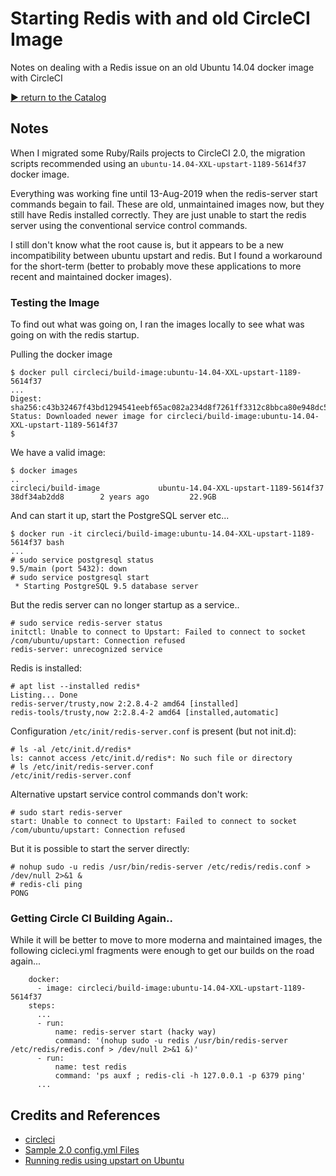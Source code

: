 # Starting Redis with and old CircleCI Image

Notes on dealing with a Redis issue on an old Ubuntu 14.04 docker image with CircleCI

[:arrow_forward: return to the Catalog](https://codingkata.tardate.com)

## Notes

When I migrated some Ruby/Rails projects to CircleCI 2.0, the migration scripts recommended
using an `ubuntu-14.04-XXL-upstart-1189-5614f37` docker image.

Everything was working fine until 13-Aug-2019 when the redis-server start commands begain to fail.
These are old, unmaintained images now, but they still have Redis installed correctly.
They are just unable to start the redis server using the conventional service control commands.

I still don't know what the root cause is, but it appears to be a new incompatibility between ubuntu upstart and redis.
But I found a workaround for the short-term (better to probably move these applications to more recent and maintained docker images).


### Testing the Image

To find out what was going on, I ran the images locally to see what was going on with the redis startup.

Pulling the docker image

```
$ docker pull circleci/build-image:ubuntu-14.04-XXL-upstart-1189-5614f37
...
Digest: sha256:c43b32467f43bd1294541eebf65ac082a234d8f7261ff3312c8bbca80e948dc5
Status: Downloaded newer image for circleci/build-image:ubuntu-14.04-XXL-upstart-1189-5614f37
$
```

We have a valid image:

```
$ docker images
..
circleci/build-image             ubuntu-14.04-XXL-upstart-1189-5614f37   38df34ab2dd8        2 years ago         22.9GB
```

And can start it up, start the PostgreSQL server etc...

```
$ docker run -it circleci/build-image:ubuntu-14.04-XXL-upstart-1189-5614f37 bash
...
# sudo service postgresql status
9.5/main (port 5432): down
# sudo service postgresql start
 * Starting PostgreSQL 9.5 database server
```

But the redis server can no longer startup as a service..

```
# sudo service redis-server status
initctl: Unable to connect to Upstart: Failed to connect to socket /com/ubuntu/upstart: Connection refused
redis-server: unrecognized service
```

Redis is installed:

```
# apt list --installed redis*
Listing... Done
redis-server/trusty,now 2:2.8.4-2 amd64 [installed]
redis-tools/trusty,now 2:2.8.4-2 amd64 [installed,automatic]
```

Configuration `/etc/init/redis-server.conf` is present (but not init.d):

```
# ls -al /etc/init.d/redis*
ls: cannot access /etc/init.d/redis*: No such file or directory
# ls /etc/init/redis-server.conf
/etc/init/redis-server.conf
```

Alternative upstart service control commands don't work:

```
# sudo start redis-server
start: Unable to connect to Upstart: Failed to connect to socket /com/ubuntu/upstart: Connection refused
```

But it is possible to start the server directly:

```
# nohup sudo -u redis /usr/bin/redis-server /etc/redis/redis.conf > /dev/null 2>&1 &
# redis-cli ping
PONG
```

### Getting Circle CI Building Again..

While it will be better to move to more moderna and maintained images, the following cicleci.yml fragments were enough to get our builds
on the road again...

```
    docker:
      - image: circleci/build-image:ubuntu-14.04-XXL-upstart-1189-5614f37
    steps:
      ...
      - run:
          name: redis-server start (hacky way)
          command: '(nohup sudo -u redis /usr/bin/redis-server /etc/redis/redis.conf > /dev/null 2>&1 &)'
      - run:
          name: test redis
          command: 'ps auxf ; redis-cli -h 127.0.0.1 -p 6379 ping'
      ...
```

## Credits and References

* [circleci](https://circleci.com/)
* [Sample 2.0 config.yml Files](https://circleci.com/docs/2.0/sample-config/)
* [Running redis using upstart on Ubuntu](https://gist.github.com/bdotdub/714533)

